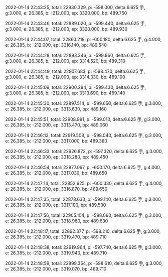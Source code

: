 2022-01-14 22:43:25, total: 22930.329, p: -598.000, delta:6.625 手, g:3.000, e: 26.385, b: -212.000, ep: 3320.000, bp: 489.750

2022-01-14 22:43:46, total: 22889.020, p: -599.440, delta:6.625 手, g:3.000, e: 26.385, b: -212.000, ep: 3320.000, bp: 489.930

2022-01-14 22:44:07, total: 22860.218, p: -600.180, delta:6.625 手, g:4.000, e: 26.385, b: -212.000, ep: 3316.140, bp: 489.540

2022-01-14 22:44:28, total: 22893.346, p: -599.960, delta:6.625 手, g:3.000, e: 26.385, b: -212.000, ep: 3314.520, bp: 489.310

2022-01-14 22:44:49, total: 22907.683, p: -598.470, delta:6.625 手, g:3.000, e: 26.385, b: -212.000, ep: 3314.330, bp: 489.100

2022-01-14 22:45:09, total: 22900.284, p: -599.430, delta:6.625 手, g:3.000, e: 26.385, b: -212.000, ep: 3313.690, bp: 489.140

2022-01-14 22:45:30, total: 22897.514, p: -599.650, delta:6.625 手, g:3.000, e: 26.385, b: -212.000, ep: 3313.630, bp: 489.160

2022-01-14 22:45:51, total: 22908.991, p: -599.010, delta:6.625 手, g:3.000, e: 26.385, b: -212.000, ep: 3313.470, bp: 489.060

2022-01-14 22:46:12, total: 22919.508, p: -598.040, delta:6.625 手, g:3.000, e: 26.385, b: -212.000, ep: 3317.000, bp: 489.380

2022-01-14 22:46:33, total: 22926.872, p: -597.320, delta:6.625 手, g:3.000, e: 26.385, b: -212.000, ep: 3318.280, bp: 489.450

2022-01-14 22:46:54, total: 22877.097, p: -600.170, delta:6.625 手, g:4.000, e: 26.385, b: -212.000, ep: 3317.030, bp: 489.650

2022-01-14 22:47:14, total: 22852.925, p: -600.330, delta:6.625 手, g:4.000, e: 26.385, b: -212.000, ep: 3316.870, bp: 489.650

2022-01-14 22:47:35, total: 22878.633, p: -599.140, delta:6.625 手, g:3.000, e: 26.385, b: -212.000, ep: 3317.100, bp: 489.530

2022-01-14 22:47:56, total: 22905.104, p: -598.060, delta:6.625 手, g:3.000, e: 26.385, b: -212.000, ep: 3318.980, bp: 489.630

2022-01-14 22:48:17, total: 22892.377, p: -598.210, delta:6.625 手, g:3.000, e: 26.385, b: -212.000, ep: 3319.470, bp: 489.710

2022-01-14 22:48:38, total: 22919.964, p: -597.740, delta:6.625 手, g:3.000, e: 26.385, b: -212.000, ep: 3319.940, bp: 489.710

2022-01-14 22:48:59, total: 22899.354, p: -598.610, delta:6.625 手, g:3.000, e: 26.385, b: -212.000, ep: 3319.070, bp: 489.710